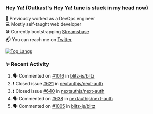 ### Hey Ya! (Outkast's Hey Ya! tune is stuck in my head now)

💼 Previously worked as a DevOps engineer  
💻 Mostly self-taught web developer  
🛠️ Currently bootstrapping [Streamsbase](https://streamsbase.com)  
📬 You can reach me on [Twitter](https://twitter.com/LoriKarikari)

[![Top Langs](https://github-readme-stats.vercel.app/api/top-langs/?username=LoriKarikari&layout=compact)](https://github.com/LoriKarikari/github-readme-stats)

### ✨ Recent Activity

<!--START_SECTION:activity-->
1. 🗣 Commented on [#1016](https://github.com//blitz-js/blitz/issues/1016) in [blitz-js/blitz](https://github.com//blitz-js/blitz)
2. ❗️ Closed issue [#621](https://github.com//nextauthjs/next-auth/issues/621) in [nextauthjs/next-auth](https://github.com//nextauthjs/next-auth)
3. ❗️ Closed issue [#640](https://github.com//nextauthjs/next-auth/issues/640) in [nextauthjs/next-auth](https://github.com//nextauthjs/next-auth)
4. 🗣 Commented on [#638](https://github.com//nextauthjs/next-auth/issues/638) in [nextauthjs/next-auth](https://github.com//nextauthjs/next-auth)
5. 🗣 Commented on [#1005](https://github.com//blitz-js/blitz/issues/1005) in [blitz-js/blitz](https://github.com//blitz-js/blitz)
<!--END_SECTION:activity-->
